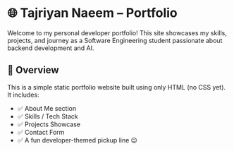 # 🌐 Tajriyan Naeem – Portfolio

Welcome to my personal developer portfolio! This site showcases my skills, projects, and journey as a Software Engineering student passionate about backend development and AI.

## 📄 Overview

This is a simple static portfolio website built using only HTML (no CSS yet). It includes:

- ✅ About Me section  
- ✅ Skills / Tech Stack  
- ✅ Projects Showcase  
- ✅ Contact Form  
- ✅ A fun developer-themed pickup line 😉
